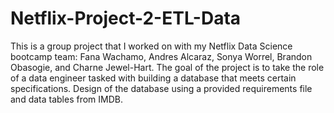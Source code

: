 # Netflix-Project-2-ETL-Data
This is a group project that I worked on with my Netflix Data Science bootcamp team: Fana Wachamo, Andres Alcaraz, Sonya Worrel, Brandon Obasogie, and Charne Jewel-Hart. The goal of the project is to take the role of a data engineer tasked with building a database that meets certain specifications. Design of the database using a provided requirements file and data tables from IMDB.
